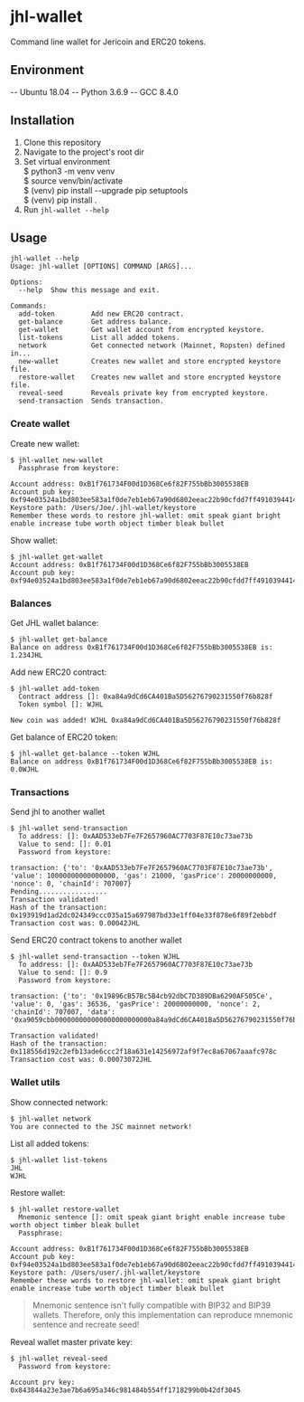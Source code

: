 # jhl-wallet 

Command line wallet for Jericoin and ERC20 tokens.
## Environment
-- Ubuntu 18.04
-- Python 3.6.9
-- GCC 8.4.0
## Installation
1. Clone this repository<br>
2. Navigate to the project's root dir<br>
2. Set virtual environment<br>
	$ python3 -m venv venv<br>
	$ source venv/bin/activate<br>
	$ (venv) pip install --upgrade pip setuptools<br>
	$ (venv) pip install .<br>
4. Run `jhl-wallet --help` <br>
 
## Usage

```
jhl-wallet --help
Usage: jhl-wallet [OPTIONS] COMMAND [ARGS]...

Options:
  --help  Show this message and exit.

Commands:
  add-token         Add new ERC20 contract.
  get-balance       Get address balance.
  get-wallet        Get wallet account from encrypted keystore.
  list-tokens       List all added tokens.
  network           Get connected network (Mainnet, Ropsten) defined in...
  new-wallet        Creates new wallet and store encrypted keystore file.
  restore-wallet    Creates new wallet and store encrypted keystore file.
  reveal-seed       Reveals private key from encrypted keystore.
  send-transaction  Sends transaction.
```

### Create wallet
Create new wallet:
```
$ jhl-wallet new-wallet   
  Passphrase from keystore: 

Account address: 0xB1f761734F00d1D368Ce6f82F755bBb3005538EB
Account pub key: 0xf94e03524a1bd803ee583a1f0de7eb1eb67a90d6802eeac22b90cfdd7ff491039441472e8db543467c0450d1b7c31b5e8f81616b99226775770f9dd531afd31a
Keystore path: /Users/Joe/.jhl-wallet/keystore
Remember these words to restore jhl-wallet: omit speak giant bright enable increase tube worth object timber bleak bullet
```
Show wallet:
```
$ jhl-wallet get-wallet   
Account address: 0xB1f761734F00d1D368Ce6f82F755bBb3005538EB
Account pub key: 0xf94e03524a1bd803ee583a1f0de7eb1eb67a90d6802eeac22b90cfdd7ff491039441472e8db543467c0450d1b7c31b5e8f81616b99226775770f9dd531afd31a
```

### Balances
Get JHL wallet balance:
```
$ jhl-wallet get-balance
Balance on address 0xB1f761734F00d1D368Ce6f82F755bBb3005538EB is: 1.234JHL
```
Add new ERC20 contract:
```
$ jhl-wallet add-token
  Contract address []: 0xa84a9dCd6CA401Ba5D56276790231550f76b828f
  Token symbol []: WJHL
  
New coin was added! WJHL 0xa84a9dCd6CA401Ba5D56276790231550f76b828f
```
Get balance of ERC20 token:
```
$ jhl-wallet get-balance --token WJHL
Balance on address 0xB1f761734F00d1D368Ce6f82F755bBb3005538EB is: 0.0WJHL
```

### Transactions
Send jhl to another wallet
```
$ jhl-wallet send-transaction 
  To address: []: 0xAAD533eb7Fe7F2657960AC7703F87E10c73ae73b
  Value to send: []: 0.01
  Password from keystore: 

transaction: {'to': '0xAAD533eb7Fe7F2657960AC7703F87E10c73ae73b', 'value': 10000000000000000, 'gas': 21000, 'gasPrice': 20000000000, 'nonce': 0, 'chainId': 707007}
Pending.................
Transaction validated!
Hash of the transaction: 0x193919d1ad2dc024349ccc035a15a697987bd33e1ff04e33f878e6f89f2ebbdf
Transaction cost was: 0.00042JHL
```

Send ERC20 contract tokens to another wallet
```
$ jhl-wallet send-transaction --token WJHL
  To address: []: 0xAAD533eb7Fe7F2657960AC7703F87E10c73ae73b
  Value to send: []: 0.9
  Password from keystore:
 
transaction: {'to': '0x19896cB57Bc5B4cb92dbC7D389DBa6290AF505Ce', 'value': 0, 'gas': 36536, 'gasPrice': 20000000000, 'nonce': 2, 'chainId': 707007, 'data': '0xa9059cbb000000000000000000000000a84a9dCd6CA401Ba5D56276790231550f76b828f0000000000000000000000000000000000000000000000000c7d713b49da0000'}

Transaction validated!
Hash of the transaction: 0x118556d192c2efb13ade6ccc2f18a631e14256972af9f7ec8a67067aaafc978c
Transaction cost was: 0.00073072JHL
```

### Wallet utils
Show connected network:
```
$ jhl-wallet network                
You are connected to the JSC mainnet network!
```
List all added tokens:
```
$ jhl-wallet list-tokens
JHL
WJHL
```
Restore wallet:
```
$ jhl-wallet restore-wallet
  Mnemonic sentence []: omit speak giant bright enable increase tube worth object timber bleak bullet
  Passphrase:
   
Account address: 0xB1f761734F00d1D368Ce6f82F755bBb3005538EB
Account pub key: 0xf94e03524a1bd803ee583a1f0de7eb1eb67a90d6802eeac22b90cfdd7ff491039441472e8db543467c0450d1b7c31b5e8f81616b99226775770f9dd531afd31a
Keystore path: /Users/user/.jhl-wallet/keystore
Remember these words to restore jhl-wallet: omit speak giant bright enable increase tube worth object timber bleak bullet
```
> Mnemonic sentence isn't fully compatible with BIP32 and BIP39 wallets. Therefore, only this implementation can reproduce mnemonic sentence and recreate seed!

Reveal wallet master private key:
```
$ jhl-wallet reveal-seed   
  Password from keystore: 
  
Account prv key: 0x843844a23e3ae7b6a695a346c981484b554ff1718299b0b42df3045
```
